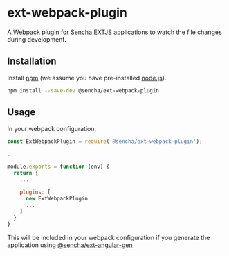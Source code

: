 # ext-webpack-plugin

A [Webpack](https://webpack.js.org/) plugin for [Sencha EXTJS](https://www.sencha.com/products/extjs) applications to watch the file changes during development.

## Installation

Install [npm](https://www.npmjs.com/) (we assume you have pre-installed [node.js](https://nodejs.org/)).

```bash
npm install --save-dev @sencha/ext-webpack-plugin
```

## Usage

In your webpack configuration,

```js
const ExtWebpackPlugin = require('@sencha/ext-webpack-plugin');

...

module.exports = function (env) {
  return {
    ...

    plugins: [
      new ExtWebpackPlugin
      ...
    ]
  }
}

```

This will be included in your webpack configuration if you generate the application using [@sencha/ext-angular-gen](https://github.com/sencha/ext-angular/tree/ext-angular-7.0.x/packages/ext-angular-gen)
